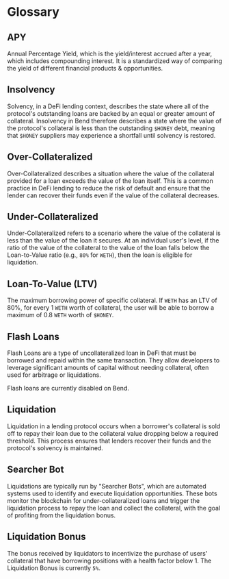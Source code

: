# Glossary

## APY

Annual Percentage Yield, which is the yield/interest accrued after a year, which includes compounding interest. It is a standardized way of comparing the yield of different financial products & opportunities.

## Insolvency

Solvency, in a DeFi lending context, describes the state where all of the protocol's outstanding loans are backed by an equal or greater amount of collateral. Insolvency in Bend therefore describes a state where the value of the protocol's collateral is less than the outstanding `$HONEY` debt, meaning that `$HONEY` suppliers may experience a shortfall until solvency is restored.

## Over-Collateralized

Over-Collateralized describes a situation where the value of the collateral provided for a loan exceeds the value of the loan itself. This is a common practice in DeFi lending to reduce the risk of default and ensure that the lender can recover their funds even if the value of the collateral decreases.

## Under-Collateralized

Under-Collateralized refers to a scenario where the value of the collateral is less than the value of the loan it secures. At an individual user's level, if the ratio of the value of the collateral to the value of the loan falls below the Loan-to-Value ratio (e.g., `80%` for `WETH`), then the loan is eligible for liquidation.

## Loan-To-Value (LTV)

The maximum borrowing power of specific collateral. If `WETH` has an LTV of 80%, for every 1 `WETH` worth of collateral, the user will be able to borrow a maximum of 0.8 `WETH` worth of `$HONEY`.

## Flash Loans

Flash Loans are a type of uncollateralized loan in DeFi that must be borrowed and repaid within the same transaction. They allow developers to leverage significant amounts of capital without needing collateral, often used for arbitrage or liquidations.

Flash loans are currently disabled on Bend.

## Liquidation

Liquidation in a lending protocol occurs when a borrower's collateral is sold off to repay their loan due to the collateral value dropping below a required threshold. This process ensures that lenders recover their funds and the protocol's solvency is maintained.

## Searcher Bot

Liquidations are typically run by "Searcher Bots", which are automated systems used to identify and execute liquidation opportunities. These bots monitor the blockchain for under-collateralized loans and trigger the liquidation process to repay the loan and collect the collateral, with the goal of profiting from the liquidation bonus.

## Liquidation Bonus

The bonus received by liquidators to incentivize the purchase of users' collateral that have borrowing positions with a health factor below 1. The Liquidation Bonus is currently `5%`.
